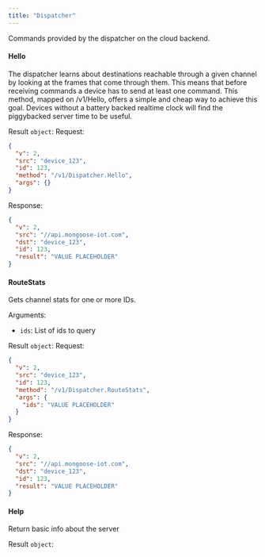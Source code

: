 ```yaml
---
title: "Dispatcher"
---
```


Commands provided by the dispatcher on the cloud backend.

#### Hello
The dispatcher learns about destinations reachable through a given channel by looking at the frames that come through them. This means that before receiving commands a device has to send at least one command. This method, mapped on /v1/Hello, offers a simple and cheap way to achieve this goal. Devices without a battery backed realtime clock will find the piggybacked server time to be useful.


Result `object`: 
Request:
```json
{
  "v": 2,
  "src": "device_123",
  "id": 123,
  "method": "/v1/Dispatcher.Hello",
  "args": {}
}

```

Response:
```json
{
  "v": 2,
  "src": "//api.mongoose-iot.com",
  "dst": "device_123",
  "id": 123,
  "result": "VALUE PLACEHOLDER"
}

```

#### RouteStats
Gets channel stats for one or more IDs.

Arguments:
- `ids`: List of ids to query

Result `object`: 
Request:
```json
{
  "v": 2,
  "src": "device_123",
  "id": 123,
  "method": "/v1/Dispatcher.RouteStats",
  "args": {
    "ids": "VALUE PLACEHOLDER"
  }
}

```

Response:
```json
{
  "v": 2,
  "src": "//api.mongoose-iot.com",
  "dst": "device_123",
  "id": 123,
  "result": "VALUE PLACEHOLDER"
}

```

#### Help
Return basic info about the server


Result `object`: 

